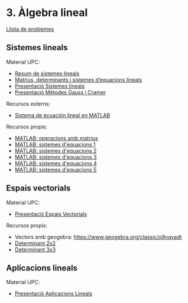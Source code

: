 # 3. Àlgebra lineal

[Llista de problemes](https://atenea.upc.edu/mod/resource/view.php?id=3370912)

## Sistemes lineals

Material UPC:

* [Resum de sistemes lineals](https://atenea.upc.edu/mod/resource/view.php?id=3528712)
* [Matrius, determinants i sistemes d’equacions lineals](https://mat.upc.edu/en/people/susana.clara.lopez/teaching-materials/aig/tema_2_presentacio_i_part_v3.pdf)
* [Presentació Sistemes lineals](https://atenea.upc.edu/pluginfile.php/4580403/mod_folder/content/0/A%CC%80lgebra%20lineal.%20Sistemes%20lineals.pdf?forcedownload=1)
* [Presentació Mètodes Gauss i Cramer](https://atenea.upc.edu/pluginfile.php/4580403/mod_folder/content/0/Apunts_m%C3%A8tode_Gauss_i_Cramer.pdf?forcedownload=1)

Recursos externs:

* [Sistema de ecuación lineal en MATLAB](https://www.delftstack.com/es/howto/matlab/system-of-linear-equation-in-matlab/)

Recursos propis:

* [MATLAB: operacions amb matrius](./matrius.m)
* [MATLAB: sistemes d'equacions 1](./sistemes_equacions_1.m)
* [MATLAB: sistemes d'equacions 2](./sistemes_equacions_2.m)
* [MATLAB: sistemes d'equacions 3](./sistemes_equacions_3.m)
* [MATLAB: sistemes d'equacions 4](./sistemes_equacions_4.m)
* [MATLAB: sistemes d'equacions 5](./sistemes_equacions_5.m)

## Espais vectorials

Material UPC:

* [Presentació Espais Vectorials](https://atenea.upc.edu/pluginfile.php/4580403/mod_folder/content/0/%C3%80lgebra%20lineal.%20Espais%20vectorials.pdf?forcedownload=1)

Recursos propis:

* Vectors amb geogebra: https://www.geogebra.org/classic/q9vqyadt
* [Determinant 2x2](./determinant_2x2.jpg)
* [Determinant 3x3](./determinant_3x3.jpg)

## Aplicacions lineals

Material UPC:

* [Presentació Aplicacions Lineals](https://atenea.upc.edu/pluginfile.php/4580403/mod_folder/content/0/%C3%80lgebra%20lineal.%20Aplicacions%20lineals.pdf?forcedownload=1)
